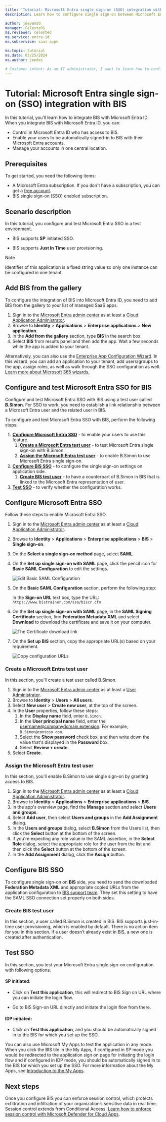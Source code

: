 ```yaml
---
title: 'Tutorial: Microsoft Entra single sign-on (SSO) integration with BIS'
description: Learn how to configure single sign-on between Microsoft Entra ID and BIS.

author: jeevansd
manager: CelesteDG
ms.reviewer: celested
ms.service: entra-id
ms.subservice: saas-apps

ms.topic: tutorial
ms.date: 03/25/2024
ms.author: jeedes

# Customer intent: As an IT administrator, I want to learn how to configure single sign-on between Microsoft Entra ID and BIS so that I can control who has access to BIS, enable automatic sign-in with Microsoft Entra accounts, and manage my accounts in one central location.
---
```


# Tutorial: Microsoft Entra single sign-on (SSO) integration with BIS

In this tutorial, you'll learn how to integrate BIS with Microsoft Entra ID. When you integrate BIS with Microsoft Entra ID, you can:

* Control in Microsoft Entra ID who has access to BIS.
* Enable your users to be automatically signed-in to BIS with their Microsoft Entra accounts.
* Manage your accounts in one central location.

## Prerequisites

To get started, you need the following items:

* A Microsoft Entra subscription. If you don't have a subscription, you can get a [free account](https://azure.microsoft.com/free/).
* BIS single sign-on (SSO) enabled subscription.

## Scenario description

In this tutorial, you configure and test Microsoft Entra SSO in a test environment.

* BIS supports **SP** initiated SSO.

* BIS supports **Just In Time** user provisioning.

> [!NOTE]
> Identifier of this application is a fixed string value so only one instance can be configured in one tenant.

## Add BIS from the gallery

To configure the integration of BIS into Microsoft Entra ID, you need to add BIS from the gallery to your list of managed SaaS apps.

1. Sign in to the [Microsoft Entra admin center](https://entra.microsoft.com) as at least a [Cloud Application Administrator](~/identity/role-based-access-control/permissions-reference.md#cloud-application-administrator).
1. Browse to **Identity** > **Applications** > **Enterprise applications** > **New application**.
1. In the **Add from the gallery** section, type **BIS** in the search box.
1. Select **BIS** from results panel and then add the app. Wait a few seconds while the app is added to your tenant.

 Alternatively, you can also use the [Enterprise App Configuration Wizard](https://portal.office.com/AdminPortal/home?Q=Docs#/azureadappintegration). In this wizard, you can add an application to your tenant, add users/groups to the app, assign roles, as well as walk through the SSO configuration as well. [Learn more about Microsoft 365 wizards.](/microsoft-365/admin/misc/azure-ad-setup-guides)

<a name='configure-and-test-azure-ad-sso-for-bis'></a>

## Configure and test Microsoft Entra SSO for BIS

Configure and test Microsoft Entra SSO with BIS using a test user called **B.Simon**. For SSO to work, you need to establish a link relationship between a Microsoft Entra user and the related user in BIS.

To configure and test Microsoft Entra SSO with BIS, perform the following steps:

1. **[Configure Microsoft Entra SSO](#configure-azure-ad-sso)** - to enable your users to use this feature.
    1. **[Create a Microsoft Entra test user](#create-an-azure-ad-test-user)** - to test Microsoft Entra single sign-on with B.Simon.
    1. **[Assign the Microsoft Entra test user](#assign-the-azure-ad-test-user)** - to enable B.Simon to use Microsoft Entra single sign-on.
1. **[Configure BIS SSO](#configure-bis-sso)** - to configure the single sign-on settings on application side.
    1. **[Create BIS test user](#create-bis-test-user)** - to have a counterpart of B.Simon in BIS that is linked to the Microsoft Entra representation of user.
1. **[Test SSO](#test-sso)** - to verify whether the configuration works.

<a name='configure-azure-ad-sso'></a>

## Configure Microsoft Entra SSO

Follow these steps to enable Microsoft Entra SSO.

1. Sign in to the [Microsoft Entra admin center](https://entra.microsoft.com) as at least a [Cloud Application Administrator](~/identity/role-based-access-control/permissions-reference.md#cloud-application-administrator).
1. Browse to **Identity** > **Applications** > **Enterprise applications** > **BIS** > **Single sign-on**.
1. On the **Select a single sign-on method** page, select **SAML**.
1. On the **Set up single sign-on with SAML** page, click the pencil icon for **Basic SAML Configuration** to edit the settings.

   ![Edit Basic SAML Configuration](common/edit-urls.png)

1. On the **Basic SAML Configuration** section, perform the following step:

    In the **Sign-on URL** text box, type the URL:
    `https://www.bistrainer.com/sso/biscr.cfm`

1. On the **Set up single sign-on with SAML** page, in the **SAML Signing Certificate** section,  find **Federation Metadata XML** and select **Download** to download the certificate and save it on your computer.

	![The Certificate download link](common/metadataxml.png)

1. On the **Set up BIS** section, copy the appropriate URL(s) based on your requirement.

	![Copy configuration URLs](common/copy-configuration-urls.png)

<a name='create-an-azure-ad-test-user'></a>

### Create a Microsoft Entra test user

In this section, you'll create a test user called B.Simon.

1. Sign in to the [Microsoft Entra admin center](https://entra.microsoft.com) as at least a [User Administrator](~/identity/role-based-access-control/permissions-reference.md#user-administrator).
1. Browse to **Identity** > **Users** > **All users**.
1. Select **New user** > **Create new user**, at the top of the screen.
1. In the **User** properties, follow these steps:
   1. In the **Display name** field, enter `B.Simon`.  
   1. In the **User principal name** field, enter the username@companydomain.extension. For example, `B.Simon@contoso.com`.
   1. Select the **Show password** check box, and then write down the value that's displayed in the **Password** box.
   1. Select **Review + create**.
1. Select **Create**.

<a name='assign-the-azure-ad-test-user'></a>

### Assign the Microsoft Entra test user

In this section, you'll enable B.Simon to use single sign-on by granting access to BIS.

1. Sign in to the [Microsoft Entra admin center](https://entra.microsoft.com) as at least a [Cloud Application Administrator](~/identity/role-based-access-control/permissions-reference.md#cloud-application-administrator).
1. Browse to **Identity** > **Applications** > **Enterprise applications** > **BIS**.
1. In the app's overview page, find the **Manage** section and select **Users and groups**.
1. Select **Add user**, then select **Users and groups** in the **Add Assignment** dialog.
1. In the **Users and groups** dialog, select **B.Simon** from the Users list, then click the **Select** button at the bottom of the screen.
1. If you're expecting any role value in the SAML assertion, in the **Select Role** dialog, select the appropriate role for the user from the list and then click the **Select** button at the bottom of the screen.
1. In the **Add Assignment** dialog, click the **Assign** button.

## Configure BIS SSO

To configure single sign-on on **BIS** side, you need to send the downloaded **Federation Metadata XML** and appropriate copied URLs from the application configuration to [BIS support team](mailto:help@bistrainer.com). They set this setting to have the SAML SSO connection set properly on both sides.

### Create BIS test user

In this section, a user called B.Simon is created in BIS. BIS supports just-in-time user provisioning, which is enabled by default. There is no action item for you in this section. If a user doesn't already exist in BIS, a new one is created after authentication.

## Test SSO 

In this section, you test your Microsoft Entra single sign-on configuration with following options. 

#### SP initiated:

* Click on **Test this application**, this will redirect to BIS Sign on URL where you can initiate the login flow.  

* Go to BIS Sign-on URL directly and initiate the login flow from there.

#### IDP initiated:

* Click on **Test this application**, and you should be automatically signed in to the BIS for which you set up the SSO. 

You can also use Microsoft My Apps to test the application in any mode. When you click the BIS tile in the My Apps, if configured in SP mode you would be redirected to the application sign on page for initiating the login flow and if configured in IDP mode, you should be automatically signed in to the BIS for which you set up the SSO. For more information about the My Apps, see [Introduction to the My Apps](https://support.microsoft.com/account-billing/sign-in-and-start-apps-from-the-my-apps-portal-2f3b1bae-0e5a-4a86-a33e-876fbd2a4510).

## Next steps

Once you configure BIS you can enforce session control, which protects exfiltration and infiltration of your organization’s sensitive data in real time. Session control extends from Conditional Access. [Learn how to enforce session control with Microsoft Defender for Cloud Apps](/cloud-app-security/proxy-deployment-aad).

